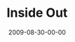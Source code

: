 ---
layout: message
category: message
series: "Inside Out"
title: "Inside Out"
date: 2009-08-30-00-00
message_id: 579
sc-permalink-url: "http://soundcloud.com/crdschurch/inside-out-1"
audio: "http://s3.amazonaws.com/crossroads-media/messages/audio/InsideOut3.mp3"
audio-duration: "44:48"
notes-description: ""
notes: "http://s3.amazonaws.com/crossroads-media/documents/SN_08_29-30_09.pdf"
notes-title: "Inside Out (Study Notes)"
program: "http://s3.amazonaws.com/crossroads-media/documents/0829_30Program.pdf"
description: "Brian Tome discusses why crossroads exists to mobilize people toward things God cares about."
video: "http://s3.amazonaws.com/crossroads-media/messages/video/InsideOut3.mp4"
video-duration: "44:48"
yt-video-id: "ZNeYcebh2YI"
video-image: "http://s3.amazonaws.com/crossroads-media/images/InsideOut3-still.jpg"
tag: 
 - reachout
 - go
 - india
 - mamelodi
 - cincinnati
 - new-orleans
 - serving
 - giving
 - tithing
 - vision
 - africa
explicit: false
---